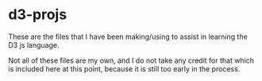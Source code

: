 # d3-projs
These are the files that I have been making/using to assist in learning the D3 js language.

Not all of these files are my own, and I do not take any credit for that which is included here at this point, because it is still too early in the process.


